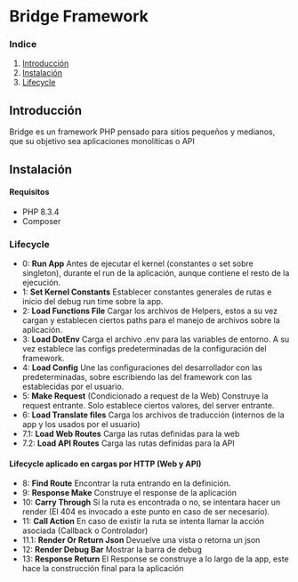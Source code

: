 # Bridge Framework

### Indice

1. [Introducción](#introduccion)
2. [Instalación](#instalacion)
3. [Lifecycle](#lifecycle)

## Introducción

Bridge es un framework PHP pensado para sitios pequeños y medianos, que su objetivo sea aplicaciones monolíticas o API

## Instalación

#### Requisitos

-   PHP 8.3.4
-   Composer

### Lifecycle

-   0: **Run App** Antes de ejecutar el kernel (constantes o set sobre singleton), durante el run de la aplicación, aunque contiene el resto de la ejecución.
-   1: **Set Kernel Constants** Establecer constantes generales de rutas e inicio del debug run time sobre la app.
-   2: **Load Functions File** Cargar los archivos de Helpers, estos a su vez cargan y establecen ciertos paths para el manejo de archivos sobre la aplicación.
-   3: **Load DotEnv** Carga el archivo .env para las variables de entorno. A su vez establece las configs predeterminadas de la configuración del framework.
-   4: **Load Config** Une las configuraciones del desarrollador con las predeterminadas, sobre escribiendo las del framework con las establecidas por el usuario.
-   5: **Make Request** (Condicionado a request de la Web) Construye la request entrante. Solo establece ciertos valores, del server entrante.
-   6: **Load Translate files** Carga los archivos de traducción (internos de la app y los usados por el usuario)
-   7.1: **Load Web Routes** Carga las rutas definidas para la web
-   7.2: **Load API Routes** Carga las rutas definidas para la API

#### Lifecycle aplicado en cargas por HTTP (Web y API)

-   8: **Find Route** Encontrar la ruta entrando en la definición.
-   9: **Response Make** Construye el response de la aplicación
-   10: **Carry Through** Si la ruta es encontrada o no, se intentara hacer un render (El 404 es invocado a este punto en caso de ser necesario).
-   11: **Call Action** En caso de existir la ruta se intenta llamar la acción asociada (Callback o Controlador)
-   11.1: **Render Or Return Json** Devuelve una vista o retorna un json
-   12: **Render Debug Bar** Mostrar la barra de debug
-   13: **Response Return** El Response se construye a lo largo de la app, este hace la construcción final para la aplicación
